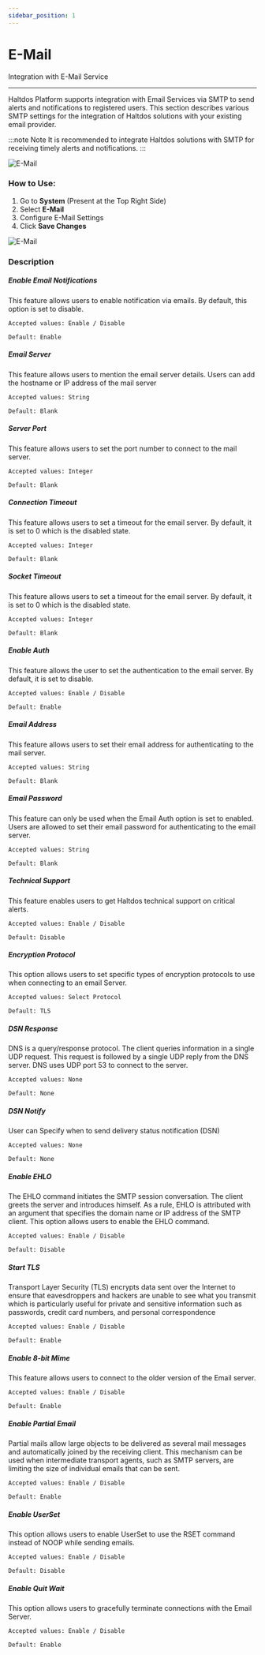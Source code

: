 ```yaml
---
sidebar_position: 1
---
```


# E-Mail

Integration with E-Mail Service

---

Haltdos Platform supports integration with Email Services via SMTP to send alerts and notifications to registered users. This section describes various SMTP settings for the integration of Haltdos solutions with your existing email provider.

:::note Note
It is recommended to integrate Haltdos solutions with SMTP for receiving timely alerts and notifications.
:::

![E-Mail](/img/platform/v7/docs/emaill.png)

### How to Use:
1. Go to **System** (Present at the Top Right Side)
2. Select **E-Mail**
3. Configure E-Mail Settings
4. Click **Save Changes**

![E-Mail](/img/platform/v7/docs/emailll.png)


### Description

##### **Enable Email Notifications**  
This feature allows users to enable notification via emails. By default, this option is set to disable.  

    Accepted values: Enable / Disable

    Default: Enable 

##### **Email Server**  
This feature allows users to mention the email server details. Users can add the  hostname or IP address of the mail server  

    Accepted values: String

    Default: Blank 

##### **Server Port**  
This feature allows users to set the port number to connect to the mail server.  

    Accepted values: Integer

    Default: Blank 

##### **Connection Timeout**  
This feature allows users to set a timeout for the email server. By default, it is set to 0 which is the disabled state.  

    Accepted values: Integer

    Default: Blank 

##### **Socket Timeout**  
This feature allows users to set a timeout for the email server. By default, it is set to 0 which is the disabled state.  

    Accepted values: Integer

    Default: Blank 

##### **Enable Auth**  
This feature allows the user to set the authentication to the email server. By default, it is set to disable.  

    Accepted values: Enable / Disable

    Default: Enable 

##### **Email Address**  
This feature allows users to set their email address for authenticating to the mail server.  

    Accepted values: String

    Default: Blank 

##### **Email Password**  
This feature can only be used when the Email Auth option is set to enabled. Users are allowed to set their email password for authenticating to the email server.  

    Accepted values: String

    Default: Blank 

##### **Technical Support**  
This feature enables users to get Haltdos technical support on critical alerts.  

    Accepted values: Enable / Disable

    Default: Disable 

##### **Encryption Protocol**  
This option allows users to set specific types of encryption protocols to use when connecting to an email Server.  

    Accepted values: Select Protocol

    Default: TLS 

##### **DSN Response**
DNS is a query/response protocol. The client queries information in a single UDP request. This request is followed by a single UDP reply from the DNS server. DNS uses UDP port 53 to connect to the server.  

    Accepted values: None

    Default: None 

##### **DSN Notify**
User can Specify when to send delivery status notification (DSN)

    Accepted values: None

    Default: None 

##### **Enable EHLO**
The EHLO command initiates the SMTP session conversation. The client greets the server and introduces himself. As a rule, EHLO is attributed with an argument that specifies the domain name or IP address of the SMTP client. This option allows users to enable the EHLO command.  

    Accepted values: Enable / Disable

    Default: Disable 

##### **Start TLS**  
Transport Layer Security (TLS) encrypts data sent over the Internet to ensure that eavesdroppers and hackers are unable to see what you transmit which is particularly useful for private and sensitive information such as passwords, credit card numbers, and personal correspondence  

    Accepted values: Enable / Disable

    Default: Enable 

##### **Enable 8-bit Mime**  
This feature allows users to connect to the older version of the Email server.  

    Accepted values: Enable / Disable

    Default: Enable 

##### **Enable Partial Email**  
Partial mails allow large objects to be delivered as several mail messages and automatically joined by the receiving client. This mechanism can be used when intermediate transport agents, such as SMTP servers, are limiting the size of individual emails that can be sent.  

    Accepted values: Enable / Disable

    Default: Enable 

##### **Enable UserSet**  
This option allows users to enable UserSet to use the RSET command instead of NOOP while sending emails.  

    Accepted values: Enable / Disable

    Default: Disable 

##### **Enable Quit Wait**  
This option allows users to gracefully terminate connections with the Email Server.  

    Accepted values: Enable / Disable

    Default: Enable 
